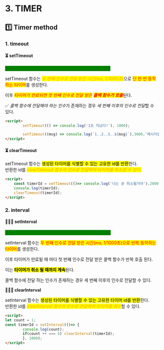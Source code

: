 # 3. TIMER

## 1️⃣ Timer method

### 1. timeout

#### ⏳ **setTimeout**

<mark style="color:green;background-color:green;">**setTimeout(func|code\[,delay,param1,param2,...]);**</mark>

setTimeout 함수는 _<mark style="color:orange;">두 번쨰 인수로 전달 받은 시간(ms, 1/1000초)</mark>_&#xC73C;로 <mark style="color:red;background-color:yellow;">단 한 번 동작하는 타이머</mark>를 생성한다.

이후 _<mark style="color:red;background-color:yellow;">타이머가 만료되면 첫 번쨰 인수로 전달 받은</mark> <mark style="color:red;background-color:yellow;"></mark><mark style="color:red;background-color:yellow;">**콜백 함수가 호출**</mark>_&#xB41C;다.

✅ _콜백 함수에 전달해야 하는 인&#xC218;_&#xAC00; 존재하는 경우 _세 번째 이후의 인수로 전&#xB2EC;_&#xD560; 수 있다.

```html
<script>
        setTimeout(() => console.log('1초 지났다!'), 1000);

        setTimeout((msg) => console.log(`1..2..3..${msg}`),3000,'메시지입니다');
</script>
```

#### ⏳ **clearTimeout**

setTimeout 함수는 <mark style="background-color:yellow;">생성된 타이머를 식별할 수 있는 고유한 id를 반환</mark>한다.\
반환한 id를 _<mark style="color:orange;">clearTimeout 함수의 인수로 전달하여 타이머를 취소할 수 있다.</mark>_

```html
<script>
    const timerId = setTimeout(()=> console.log('나는 곧 취소될거야'),2000);
    console.log(timerId);
    clearTimeout(timerId);
</script>
```

### 2. interval

#### **🏃🏻‍♀️ setInterval**

<mark style="color:green;background-color:green;">**setInterval(func|code\[, delay, param1,param2,...]);**</mark>

setInterval 함수는 <mark style="color:red;background-color:yellow;">두 번째 인수로 전달 받은 시간(ms, 1/1000초)으로 반복 동작하는 타이머</mark>를 생성한다.

이후 타이머가 만료될 때 마다 첫 번쨰 인수로 전달 받은 콜백 함수가 반복 호출 된다.

이는 <mark style="background-color:yellow;">**타이머가 취소 될 때까지 계속**</mark>된다.

콜백 함수에 전달 하는 인수가 존재하는 경우 세 번째 이후의 인수로 전달할 수 있다.



**🏃🏻‍♀️ clearInterval**

setInterval 함수는 <mark style="background-color:yellow;">생성된 타이머를 식별할 수 있는 고유한 타이머 id를 반환</mark>한다.\
반환한 id를 _<mark style="color:orange;">clearInterval 함수의 인수로 전달하여 타이머를 취소</mark>_&#xD560; 수 있다.



```html
<script>
let count = 1;
const timerId = setInterval(()=> {
        console.log(count);
        if(count ++ === 5) clearInterval(timerId);
        }, 1000);
</script>
```
